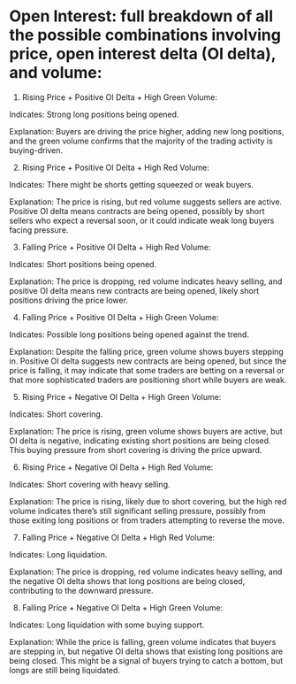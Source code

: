 # Open Interest: full breakdown of all the possible combinations involving price, open interest delta (OI delta), and volume:


1. Rising Price + Positive OI Delta + High Green Volume:

Indicates: Strong long positions being opened.

Explanation: Buyers are driving the price higher, adding new long positions, and the green volume confirms that the majority of the trading activity is buying-driven.



2. Rising Price + Positive OI Delta + High Red Volume:

Indicates: There might be shorts getting squeezed or weak buyers.

Explanation: The price is rising, but red volume suggests sellers are active. Positive OI delta means contracts are being opened, possibly by short sellers who expect a reversal soon, or it could indicate weak long buyers facing pressure.



3. Falling Price + Positive OI Delta + High Red Volume:

Indicates: Short positions being opened.

Explanation: The price is dropping, red volume indicates heavy selling, and positive OI delta means new contracts are being opened, likely short positions driving the price lower.



4. Falling Price + Positive OI Delta + High Green Volume:

Indicates: Possible long positions being opened against the trend.

Explanation: Despite the falling price, green volume shows buyers stepping in. Positive OI delta suggests new contracts are being opened, but since the price is falling, it may indicate that some traders are betting on a reversal or that more sophisticated traders are positioning short while buyers are weak.



5. Rising Price + Negative OI Delta + High Green Volume:

Indicates: Short covering.

Explanation: The price is rising, green volume shows buyers are active, but OI delta is negative, indicating existing short positions are being closed. This buying pressure from short covering is driving the price upward.



6. Rising Price + Negative OI Delta + High Red Volume:

Indicates: Short covering with heavy selling.

Explanation: The price is rising, likely due to short covering, but the high red volume indicates there’s still significant selling pressure, possibly from those exiting long positions or from traders attempting to reverse the move.



7. Falling Price + Negative OI Delta + High Red Volume:

Indicates: Long liquidation.

Explanation: The price is dropping, red volume indicates heavy selling, and the negative OI delta shows that long positions are being closed, contributing to the downward pressure.



8. Falling Price + Negative OI Delta + High Green Volume:

Indicates: Long liquidation with some buying support.

Explanation: While the price is falling, green volume indicates that buyers are stepping in, but negative OI delta shows that existing long positions are being closed. This might be a signal of buyers trying to catch a bottom, but longs are still being liquidated.
